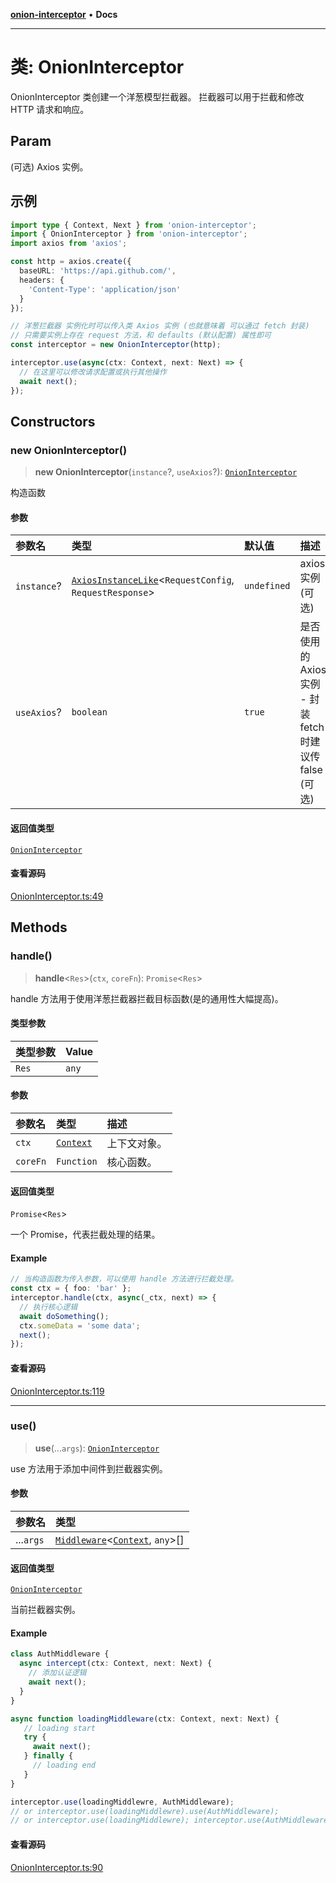 [**onion-interceptor**](../README.md) • **Docs**

***

# 类: OnionInterceptor

OnionInterceptor 类创建一个洋葱模型拦截器。
拦截器可以用于拦截和修改 HTTP 请求和响应。

## Param

(可选) Axios 实例。

## 示例

```typescript
import type { Context, Next } from 'onion-interceptor';
import { OnionInterceptor } from 'onion-interceptor';
import axios from 'axios';

const http = axios.create({
  baseURL: 'https://api.github.com/',
  headers: {
    'Content-Type': 'application/json'
  }
});

// 洋葱拦截器 实例化时可以传入类 Axios 实例 (也就意味着 可以通过 fetch 封装)
// 只需要实例上存在 request 方法，和 defaults (默认配置) 属性即可
const interceptor = new OnionInterceptor(http);

interceptor.use(async(ctx: Context, next: Next) => {
  // 在这里可以修改请求配置或执行其他操作
  await next();
});
```

## Constructors

### new OnionInterceptor()

> **new OnionInterceptor**(`instance`?, `useAxios`?): [`OnionInterceptor`](OnionInterceptor.md)

构造函数

#### 参数

| 参数名 | 类型 | 默认值 | 描述 |
| :------ | :------ | :------ | :------ |
| `instance`? | [`AxiosInstanceLike`](../interfaces/AxiosInstanceLike.md)\<`RequestConfig`, `RequestResponse`\> | `undefined` | axios实例(可选) |
| `useAxios`? | `boolean` | `true` | 是否使用的 Axios 实例 - 封装 fetch 时建议传 false (可选) |

#### 返回值类型

[`OnionInterceptor`](OnionInterceptor.md)

#### 查看源码

[OnionInterceptor.ts:49](https://github.com/coverjs/onion-interceptor/blob/87a6c5cc986300604182f401f081b47e89a260b5/packages/core/src/OnionInterceptor.ts#L49)

## Methods

### handle()

> **handle**\<`Res`\>(`ctx`, `coreFn`): `Promise`\<`Res`\>

handle 方法用于使用洋葱拦截器拦截目标函数(是的通用性大幅提高)。

#### 类型参数

| 类型参数 | Value |
| :------ | :------ |
| `Res` | `any` |

#### 参数

| 参数名 | 类型 | 描述 |
| :------ | :------ | :------ |
| `ctx` | [`Context`](../interfaces/Context.md) | 上下文对象。 |
| `coreFn` | `Function` | 核心函数。 |

#### 返回值类型

`Promise`\<`Res`\>

一个 Promise，代表拦截处理的结果。

#### Example

```typescript
// 当构造函数为传入参数，可以使用 handle 方法进行拦截处理。
const ctx = { foo: 'bar' };
interceptor.handle(ctx, async(_ctx, next) => {
  // 执行核心逻辑
  await doSomething();
  ctx.someData = 'some data';
  next();
});
```

#### 查看源码

[OnionInterceptor.ts:119](https://github.com/coverjs/onion-interceptor/blob/87a6c5cc986300604182f401f081b47e89a260b5/packages/core/src/OnionInterceptor.ts#L119)

***

### use()

> **use**(...`args`): [`OnionInterceptor`](OnionInterceptor.md)

use 方法用于添加中间件到拦截器实例。

#### 参数

| 参数名 | 类型 |
| :------ | :------ |
| ...`args` | [`Middleware`](../interfaces/Middleware.md)\<[`Context`](../interfaces/Context.md), `any`\>[] |

#### 返回值类型

[`OnionInterceptor`](OnionInterceptor.md)

当前拦截器实例。

#### Example

```typescript
class AuthMiddleware {
  async intercept(ctx: Context, next: Next) {
    // 添加认证逻辑
    await next();
  }
}

async function loadingMiddleware(ctx: Context, next: Next) {
   // loading start
   try {
     await next();
   } finally {
     // loading end
   }
}

interceptor.use(loadingMiddlewre, AuthMiddleware);
// or interceptor.use(loadingMiddlewre).use(AuthMiddleware);
// or interceptor.use(loadingMiddlewre); interceptor.use(AuthMiddleware);
```

#### 查看源码

[OnionInterceptor.ts:90](https://github.com/coverjs/onion-interceptor/blob/87a6c5cc986300604182f401f081b47e89a260b5/packages/core/src/OnionInterceptor.ts#L90)
